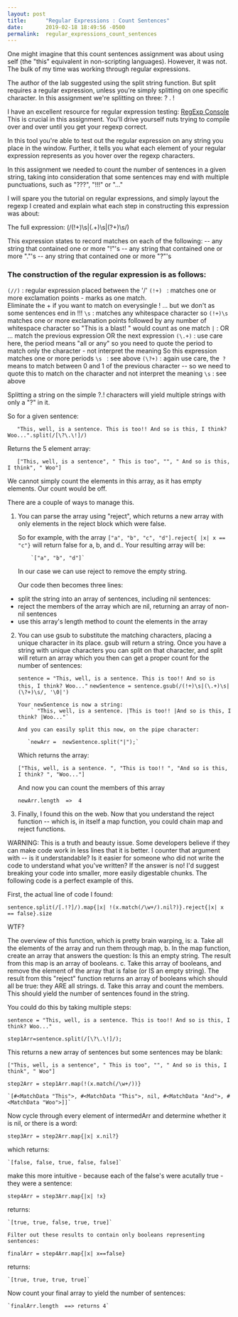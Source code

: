 ```yaml
---
layout: post
title:      "Regular Expressions : Count Sentences"
date:       2019-02-18 18:49:56 -0500
permalink:  regular_expressions_count_sentences
---
```



One might imagine that this count sentences assignment was about using self (the "this" equivalent in non-scripting languages).  However, it was not.  The bulk of my time was working through regular expressions.

The author of the lab suggested using the split string function.  But split requires a regular expression, unless you're simply splitting on one specific character.  In this assignment we're splitting on three:  ? . !

I have an excellent resource for regular expression testing: [RegExp Console](https://regexr.com/)  This is crucial in this assignment.  You'll drive yourself nuts trying to compile over and over until you get your regexp correct.

In this tool you're able to test out the regular expression on any string you place in the window.  Further, it tells you what each element of your regular expression represents as you hover over the regexp characters.

In this assignment we needed to count the number of sentences in a given string, taking into consideration that some sentences may end with multiple punctuations, such as "???", "!!!" or "..."  

I will spare you the tutorial on regular expressions, and simply layout the regexp I created and explain what each step in constructing this expression was about:

The full expression:   (/(!+)\s|(\.+)\s|(\?+)\s/)

This expression states to record matches on each of the following:
    -- any string that contained one or more "!"'s
		-- any string that contained one or more "."'s
		-- any string that contained one or more "?"'s
		 
		
### The construction of the regular expression is as follows:

`(//)`        :        regular expression placed between the '/'
`(!+) `      :        matches one or more exclamation points - marks as one match.  
                         Eliminate the + if you want to match on everysingle ! ... but we don't as some sentences end in !!!
`\s`         :        matches any whitespace character
                           so `(!+)\s` matches one or more exclamation points followed by any number of 
													 whitespace character so "This is a blast!     "   would count as one match
`|`            :       OR ... match the previous expression OR the next expression
`(\.+)`     :       use care here, the period means "all or any" so you need to quote the
period to match only the character - not interpret the meaning
So this expression matches one or more periods
`\s `       :       see above
` (\?+) ` :       again use care, the` ?` means to match between 0 and 1 of the previous
character -- so we need to quote this to match on the character
and not interpret the meaning
`\s`        :        see above  
		
	



Splitting a string on the simple ?.! characters will yield multiple strings with only a "?" in it.

So for a given sentence:  

       "This, well, is a sentence. This is too!! And so is this, I think? Woo...".split(/[\?\.\!]/)

Returns the 5 element array: 

       ["This, well, is a sentence", " This is too", "", " And so is this, I think", " Woo"]
 
We cannot simply count the elements in this array, as it has empty elements.  Our count would be off.
 
There are a couple of ways to manage this.
 
1.  You can parse the array using "reject", which returns a new array with only elements in the reject block which were false.
  
       So for example, with the array `["a", "b", "c", "d"].reject{ |x| x == "c"}`
 			will return false for a, b, and d..  Your resulting array will be:
 			
			`["a", "b", "d"]`
					

	In our case we can use reject to remove the empty string.
	
	Our code then becomes three lines:
* split the string into an array of sentences, including nil sentences:
* reject the members of the array which are nil, returning an array of non-nil sentences
* use this array's length method to count the elements in the array
		
 2.  You can use gsub to substitute the matching characters, placing a unique character in its place.  gsub will return a string.  Once you have a string with unique characters you can split on that character, and split will return an array which you then can get a proper count for the number of sentences:

     `sentence = "This, well, is a sentence. This is too!! And so is this, I think? Woo..."`
		 `newSentence = sentence.gsub(/(!+)\s|(\.+)\s|(\?+)\s/, '\0|')`
 		 
 		 Your newSentence is now a string:
 		     ` "This, well, is a sentence. |This is too!! |And so is this, I think? |Woo..."`
		 
		 And you can easily split this now, on the pipe character:
		 
			`newArr =  newSentence.split("|");`
 		 
	 Which returns the array:
	 
		`["This, well, is a sentence. ", "This is too!! ", "And so is this, I think? ", "Woo..."]`
		 
	 And now you can count the members of this array

	 `newArr.length  =>  4`
 		 
 
3.  Finally, I found this on the web.  Now that you understand the reject function -- which is, in itself a map function, you could chain map and reject functions.

WARNING:  This is a truth and beauty issue.  Some developers believe if they can make code work in less lines that it is better.  I counter that argument with -- is it understandable?  Is it easier for someone who did not write the code to understand what you've written?  If the answer is no!  I'd suggest breaking your code into smaller, more easily digestable chunks.  The following code is a perfect example of this.

First, the actual line of code I found:

`sentence.split(/[.!?]/).map{|x| !(x.match(/\w+/).nil?)}.reject{|x| x == false}.size `
 
 WTF?
 

The overview of this function, which is pretty brain warping, is:
a.  Take all the elements of the array and run them through map, 
b.  In the map function, create an array that answers the question:  Is this an empty string.  The result from this map is an array of booleans.
c. 	Take this array of booleans, and remove the element of the array that is false (or IS an empty string).  The result from this "reject" function returns an array of booleans which should all be true:  they ARE all strings.
d. 	Take this array and count the members.  This should yield the number of sentences found in the string. 
		 
You could do this by taking multiple steps:

`sentence = "This, well, is a sentence. This is too!! And so is this, I think? Woo..."`
			
`step1Arr=sentence.split(/[\?\.\!]/);`
		
This returns a new array of sentences but some sentences may be blank:
			 
			
`["This, well, is a sentence", " This is too", "", " And so is this, I think", " Woo"]`
				
 `step2Arr = step1Arr.map(!(x.match(/\w+/))}`
 
	`[#<MatchData "This">, #<MatchData "This">, nil, #<MatchData "And">, #<MatchData "Woo">]]`
			
Now cycle through every element of intermedArr and determine whether it is nil, or there is a word:

 `step3Arr = step2Arr.map{|x| x.nil?}`
 
 which returns:
 
	`[false, false, true, false, false]`

make this more intuitive - because each of the false's were acutally true - they were a sentence:

 `step4Arr = step3Arr.map{|x| !x}`

 returns:
 
	`[true, true, false, true, true]`
			
	Filter out these results to contain only booleans representing sentences:
 
   `finalArr = step4Arr.map{|x| x==false}`
			
 returns:
 
	`[true, true, true, true]`
			
 Now count your final array to yield the number of sentences:
 
	`finalArr.length  ==> returns 4`
